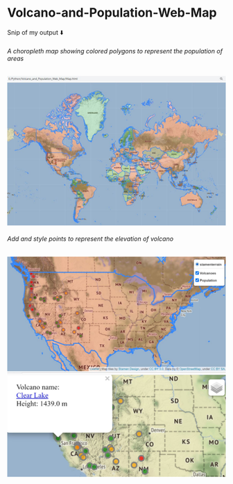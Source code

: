 # Volcano-and-Population-Web-Map
Snip of my output :arrow_down: <br />
###### A choropleth map showing colored polygons to represent the population of areas
![](images/screenshot1.JPG)
###### Add and style points to represent the elevation of volcano
![](images/screenshot2.JPG)
![](images/screenshot3.JPG)
